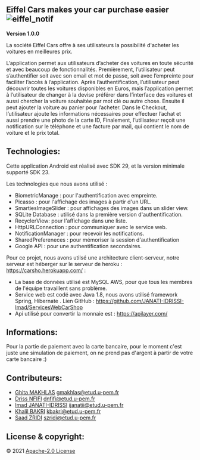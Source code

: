 ## Eiffel Cars makes your car purchase easier ![eiffel_notif](https://user-images.githubusercontent.com/64874813/112875501-8f791900-90c4-11eb-8278-c9a13f5ef479.png)

**Version 1.0.0** 

La société Eiffel Cars offre à ses utilisateurs la possibilité d'acheter les voitures en meilleures prix.

L’application permet aux utilisateurs d’acheter des voitures en toute sécurité et avec beaucoup de fonctionnalités. Premièrement, l’utilisateur peut s’authentifier soit avec son email et mot de passe, soit avec l’empreinte pour faciliter l’accès à l’application. Après l’authentification, l’utilisateur peut découvrir toutes les voitures disponibles en Euros, mais l’application permet à l’utilisateur de changer à la devise préférer dans l’interface des voitures et aussi chercher la voiture souhaitée par mot clé ou autre chose. Ensuite il peut ajouter la voiture au panier pour l’acheter. Dans le Checkout, l’utilisateur ajoute les informations nécessaires pour effectuer l’achat et aussi prendre une photo de la carte ID, Finalement, l’utilisateur reçoit une notification sur le téléphone et une facture par mail, qui contient le nom de voiture et le prix total.

## Technologies:

Cette application Android est réalisé avec SDK 29, et la version minimale supporté SDK 23.

Les technologies que nous avons utilisé :
- BiometricManage : pour l'authentification avec empreinte.
- Picasso : pour l'affichage des images à partir d'un URL.
- SmartiesImageSlider : pour affichages des images dans un slider view.
- SQLite Database : utilisé dans la première version d'authentification.
- RecyclerView: pour l'affichage dans une liste.
- HttpURLConnection : pour communiquer avec le service web.
- NotificationManager : pour recevoir les notifications.
- SharedPrefereneces : pour mémoriser la session d'authentification
- Google API : pour une authentification secondaires.

Pour ce projet, nous avons utilsé une architecture client-serveur, notre serveur est héberger sur le serveur de heroku : https://carsho.herokuapp.com/ :
- La base de données utilisé est MySQL AWS, pour que tous les membres de l'équipe travaillent sans problème.
- Service web est codé avec Java 1.8, nous avons utilisé framework Spring, Hibernate . Lien GitHub : https://github.com/JANATI-IDRISSI-Imad/ServicesWebCarShop
- Api utilisé pour convertir la monnaie est : https://apilayer.com/


## Informations:

Pour la partie de paiement avec la carte bancaire, pour le moment c'est juste une simulation de paiement, on ne prend pas d'argent à partir de votre carte bancaire :)

## Contributeurs: 
- [Ghita MAKHLAS](https://github.com/ghitaMakhlas) gmakhlas@etud.u-pem.fr
- [Driss NFIFI](https://github.com/Driss-Nfifi) dnfifi@etud.u-pem.fr
- [Imad JANATI-IDRISSI](https://github.com/JANATI-IDRISSI-Imad) ijanatii@etud.u-pem.fr
- [Khalil BAKRI](https://github.com/LiiLkhaa) kbakri@etud.u-pem.fr
- [Saad ZRIDI](https://github.com/Zsaad7) szridi@etud.u-pem.fr

## License & copyright: 
:copyright: 2021
[Apache-2.0 License](LICENSE)
